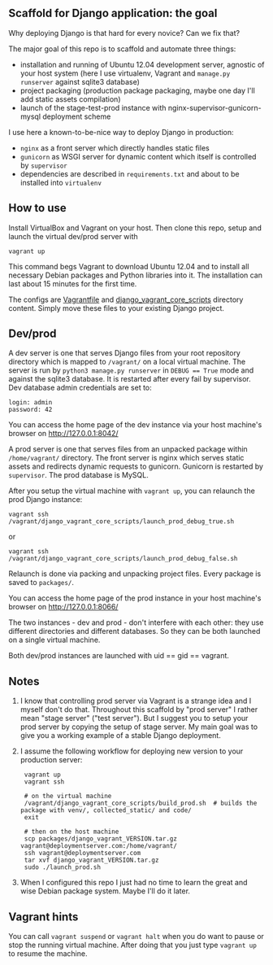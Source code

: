 Scaffold for Django application: the goal
-----------------------------------------

Why deploying Django is that hard for every novice? Can we fix that?

The major goal of this repo is to scaffold and automate three things:
- installation and running of Ubuntu 12.04 development server, agnostic of your host system
    (here I use virtualenv, Vagrant and `manage.py runserver` against sqlite3 database)
- project packaging (production package packaging, maybe one day I'll add static assets compilation)
- launch of the stage-test-prod instance with nginx-supervisor-gunicorn-mysql deployment scheme

I use here a known-to-be-nice way to deploy Django in production:
- `nginx` as a front server which directly handles static files
- `gunicorn` as WSGI server for dynamic content which itself is controlled by `supervisor`
- dependencies are described in `requirements.txt` and about to be installed into `virtualenv`


How to use
----------

Install VirtualBox and Vagrant on your host.
Then clone this repo, setup and launch the virtual dev/prod server with

    vagrant up

This command begs Vagrant to download Ubuntu 12.04 and to install all necessary Debian packages and Python libraries
into it. The installation can last about 15 minutes for the first time.

The configs are [Vagrantfile](Vagrantfile) and [django_vagrant_core_scripts](django_vagrant_core_scripts)
directory content. Simply move these files to your existing Django project.

Dev/prod
--------

A dev server is one that serves Django files from your root repository directory which is mapped
to `/vagrant/` on a local virtual machine. The server is run by `python3 manage.py runserver`
in `DEBUG == True` mode and against the sqlite3 database. It is restarted after every fail by supervisor.
Dev database admin credentials are set to:

    login: admin
    password: 42

You can access the home page of the dev instance via your host machine's browser on http://127.0.0.1:8042/

A prod server is one that serves files from an unpacked package within `/home/vagrant/` directory.
The front server is nginx which serves static assets and redirects dynamic requests to gunicorn. 
Gunicorn is restarted by `supervisor`. The prod database is MySQL.

After you setup the virtual machine with `vagrant up`, you can relaunch the prod Django instance:

    vagrant ssh
    /vagrant/django_vagrant_core_scripts/launch_prod_debug_true.sh

or

    vagrant ssh
    /vagrant/django_vagrant_core_scripts/launch_prod_debug_false.sh

Relaunch is done via packing and unpacking project files. Every package is saved to `packages/`.

You can access the home page of the prod instance in your host machine's browser on http://127.0.0.1:8066/

The two instances - dev and prod - don't interfere with each other: they use different directories and different
databases. So they can be both launched on a single virtual machine. 

Both dev/prod instances are launched with uid == gid == vagrant. 

Notes
-----

1. I know that controlling prod server via Vagrant is a strange idea and I myself don't do that. Throughout this
    scaffold by "prod server" I rather mean "stage server" ("test server"). But I suggest you to setup your
    prod server by copying the setup of stage server. My main goal was to give you a working example
    of a stable Django deployment.

2. I assume the following workflow for deploying new version to your production server:

        vagrant up
        vagrant ssh
    
        # on the virtual machine
        /vagrant/django_vagrant_core_scripts/build_prod.sh  # builds the package with venv/, collected_static/ and code/
        exit
    
        # then on the host machine
        scp packages/django_vagrant_VERSION.tar.gz vagrant@deploymentserver.com:/home/vagrant/
        ssh vagrant@deploymentserver.com
        tar xvf django_vagrant_VERSION.tar.gz
        sudo ./launch_prod.sh

3. When I configured this repo I just had no time to learn the great and wise Debian package system. Maybe I'll do
    it later.


Vagrant hints
-------------

You can call `vagrant suspend` or `vagrant halt` when you do want to pause or stop the running virtual machine.
After doing that you just type `vagrant up` to resume the machine.
